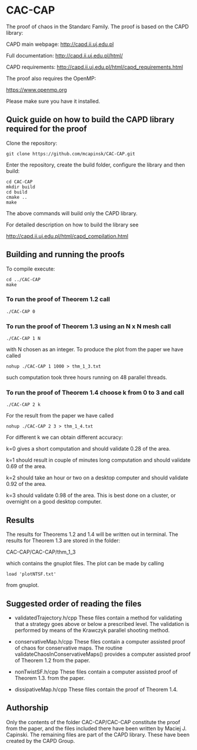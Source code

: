 # CAC-CAP
The proof of chaos in the Standarc Family. The proof is based on the CAPD library:

CAPD main webpage: http://capd.ii.uj.edu.pl

Full documentation: http://capd.ii.uj.edu.pl/html/

CAPD requirements: http://capd.ii.uj.edu.pl/html/capd_requirements.html

The proof also requires the OpenMP:

https://www.openmp.org

Please make sure you have it installed.

## Quick guide on how to build the CAPD library required for the proof

Clone the repository:

    git clone https://github.com/mcapinsk/CAC-CAP.git
    
Enter the repository, create the build folder, configure the library and then build:

    cd CAC-CAP
    mkdir build
    cd build
    cmake ..
    make

The above commands will build only the CAPD library.

For detailed description on how to build the library see

http://capd.ii.uj.edu.pl/html/capd_compilation.html

## Building and running the proofs

To compile execute:

    cd ../CAC-CAP
    make

### To run the proof of Theorem 1.2 call

    ./CAC-CAP 0

### To run the proof of Theorem 1.3 using an N x N mesh call

    ./CAC-CAP 1 N

with N chosen as an integer. To produce the plot from the paper we have called

    nohup ./CAC-CAP 1 1000 > thm_1_3.txt

such computation took three hours running on 48 parallel threads.

### To run the proof of Theorem 1.4 choose k from 0 to 3 and call

    ./CAC-CAP 2 k

For the result from the paper we have called

    nohup ./CAC-CAP 2 3 > thm_1_4.txt

For different k we can obtain different accuracy:

k=0 gives a short computation and should validate 0.28 of the area.

k=1 should result in couple of minutes long computation and should validate 0.69 of the area. 

k=2 should take an hour or two on a desktop computer and should validate 0.92 of the area. 

k=3 should validate 0.98 of the area. This is best done on a cluster, or overnight on a good desktop computer.

## Results

The results for Theorems 1.2 and 1.4 will be written out in terminal. The results for Theorem 1.3 are stored in the folder:

CAC-CAP/CAC-CAP/thm_1_3 

which contains the gnuplot files. The plot can be made by calling 

    load 'plotNTSF.txt'

from gnuplot.

## Suggested order of reading the files

- validatedTrajectory.h/cpp
These files contain a method for validating that a strategy goes above or below a prescribed level. The validation is performed by means of the Krawczyk parallel shooting method.

- conservativeMap.h/cpp
These files contain a computer assisted proof of chaos for conservative maps. The routine validateChaosInConservativeMaps() provides a computer assisted proof of Theorem 1.2 from the paper.

- nonTwistSF.h/cpp
These files contain a computer assisted proof of Theorem 1.3. from the paper. 

- dissipativeMap.h/cpp
These files contain the proof of Theorem 1.4.

## Authorship

Only the contents of the folder CAC-CAP/CAC-CAP constitute the proof from the paper, and the files included there have been written by Maciej J. Capinski. The remaining files are part of the CAPD library. These have been created by the CAPD Group.


